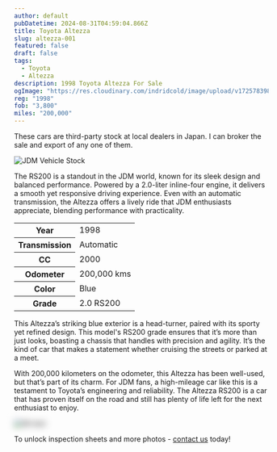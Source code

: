 ```yaml
---
author: default
pubDatetime: 2024-08-31T04:59:04.866Z
title: Toyota Altezza
slug: altezza-001
featured: false
draft: false
tags:
  - Toyota
  - Altezza
description: 1998 Toyota Altezza For Sale
ogImage: "https://res.cloudinary.com/indridcold/image/upload/v1725783982/JDM/xz6etrqcq2fumogfo0ee.webp"
reg: "1998"
fob: "3,800"
miles: "200,000"
---
```

These cars are third-party stock at local dealers in Japan. I can broker the sale and export of any one of them.

![JDM Vehicle Stock](https://res.cloudinary.com/indridcold/image/upload/v1725783982/JDM/xz6etrqcq2fumogfo0ee.webp)

The RS200 is a standout in the JDM world, known for its sleek design and balanced performance. Powered by a 2.0-liter inline-four engine, it delivers a smooth yet responsive driving experience. Even with an automatic transmission, the Altezza offers a lively ride that JDM enthusiasts appreciate, blending performance with practicality.

<table>
  <tr>
    <th>Year</th>
    <td>1998</td>
  </tr>
  <tr>
    <th>Transmission</th>
    <td>Automatic</td>
  </tr>
  <tr>
    <th>CC</th>
    <td>2000</td>
  </tr>
    <tr>
    <th>Odometer</th>
    <td>200,000 kms</td>
  </tr>
      <tr>
    <th>Color</th>
    <td>Blue</td>
  </tr>
      <tr>
    <th>Grade</th>
    <td>2.0 RS200</td>
</table>

This Altezza’s striking blue exterior is a head-turner, paired with its sporty yet refined design. This model's RS200 grade ensures that it’s more than just looks, boasting a chassis that handles with precision and agility. It’s the kind of car that makes a statement whether cruising the streets or parked at a meet.

With 200,000 kilometers on the odometer, this Altezza has been well-used, but that’s part of its charm. For JDM fans, a high-mileage car like this is a testament to Toyota’s engineering and reliability. The Altezza RS200 is a car that has proven itself on the road and still has plenty of life left for the next enthusiast to enjoy.
                          
<img src="https://res.cloudinary.com/indridcold/image/upload/v1725784389/JDM/mol3ngb4ma2yy1rxgwj8.webp" alt="Alt text" style="filter: blur(7px);">

To unlock inspection sheets and more photos - [contact us](../../contact) today!